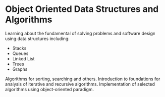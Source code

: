 # Object Oriented Data Structures and Algorithms
Learning about the fundamental of solving problems and software design using data structures including
* Stacks
* Queues
* Linked List
* Trees
* Graphs

Algorithms for sorting, searching and others. Introduction to foundations for analysis of iterative and recursive algorithms. Implementation of selected algorithms using object-oriented paradigm.
